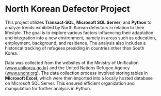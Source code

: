 # North Korean Defector Project

This project utilizes **Transact-SQL**, **Microsoft SQL Server**, and **Python** to analyze trends exhibited by North Korean defectors in relation to their lifestyle. The goal is to explore various factors influencing their adaptation and integration into a new environment, namely in areas such as education, employment, background, and residence. The analysis also includes a historical tracking of refugees presiding in countries other than South Korea.

Data was collected from the websites of the Ministry of Unification (www.unikorea.go.kr) and the United Nations Refugee Agency (www.unchr.org).
The data collection process involved storing tables in **Microsoft Excel**, which were then imported into a locally hosted database on Microsoft SQL Server. This ensured efficient organization and manipulation for further analysis in Python.
